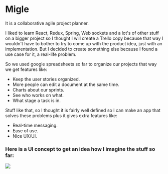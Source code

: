 # Migle

It is a collaborative agile project planner.

I liked to learn React, Redux, Spring, Web sockets and a lot's of other stuff on a bigger project so I thought I will create a Trello copy because that way I wouldn't have to bother to try to come up with the product idea, just with an implementation. But I decided to create something else because I found a use case for it, a real-life problem.

So we used google spreadsheets so far to organize our projects that way we get features like:
- Keep the user stories organized. 
- More people can edit a document at the same time.
- Charts about our sprints.
- See who works on what.
- What stage a task is in.

Stuff like that, so I thought it is fairly well defined so I can make an app that solves these problems plus it gives extra features like:
- Real-time messaging.
- Ease of use.
- Nice UX/UI.

### Here is a UI concept to get an idea how I imagine the stuff so far:
![](https://github.com/AdamGonda/migle-front/blob/master/sprint%20view%20concept.png)



